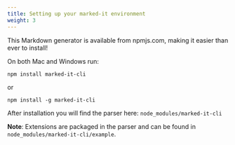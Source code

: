 ```yaml
---
title: Setting up your marked-it environment
weight: 3
---
```


This Markdown generator is available from npmjs.com, making it easier than ever to install!

On both Mac and Windows run: 

`npm install marked-it-cli`

or

`npm install -g marked-it-cli`

After installation you will find the parser here: `node_modules/marked-it-cli`

**Note**: Extensions are packaged in the parser and can be found in `node_modules/marked-it-cli/example`. 
